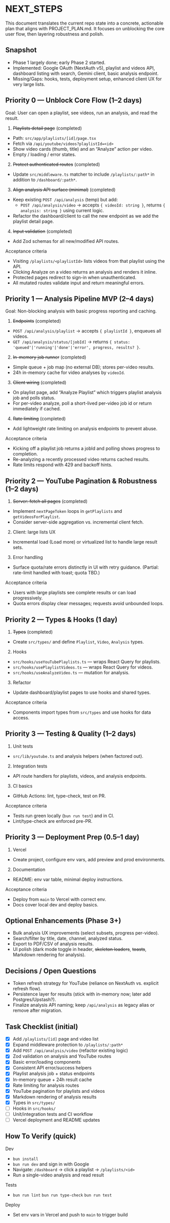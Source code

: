 # NEXT_STEPS

This document translates the current repo state into a concrete, actionable plan that aligns with PROJECT_PLAN.md. It focuses on unblocking the core user flow, then layering robustness and polish.

## Snapshot

- Phase 1 largely done; early Phase 2 started.
- Implemented: Google OAuth (NextAuth v5), playlist and videos API, dashboard listing with search, Gemini client, basic analysis endpoint.
- Missing/Gaps: hooks, tests, deployment setup, enhanced client UX for very large lists.

## Priority 0 — Unblock Core Flow (1–2 days)

Goal: User can open a playlist, see videos, run an analysis, and read the result.

1) ~~Playlists detail page~~ (completed)
- Path: `src/app/playlists/[id]/page.tsx`
- Fetch via `/api/youtube/videos?playlistId=<id>`
- Show video cards (thumb, title) and an “Analyze” action per video.
- Empty / loading / error states.

2) ~~Protect authenticated routes~~ (completed)
- Update `src/middleware.ts` matcher to include `/playlists/:path*` in addition to `/dashboard/:path*`.

3) ~~Align analysis API surface (minimal)~~ (completed)
- Keep existing `POST /api/analysis` (temp) but add:
  - `POST /api/analysis/video` → accepts `{ videoId: string }`, returns `{ analysis: string }` using current logic.
- Refactor the dashboard/client to call the new endpoint as we add the playlist detail page.

4) ~~Input validation~~ (completed)
- Add Zod schemas for all new/modified API routes.

Acceptance criteria
- Visiting `/playlists/<playlistId>` lists videos from that playlist using the API.
- Clicking Analyze on a video returns an analysis and renders it inline.
- Protected pages redirect to sign-in when unauthenticated.
- All mutated routes validate input and return meaningful errors.

## Priority 1 — Analysis Pipeline MVP (2–4 days)

Goal: Non-blocking analysis with basic progress reporting and caching.

1) ~~Endpoints~~ (completed)
- `POST /api/analysis/playlist` → accepts `{ playlistId }`, enqueues all videos.
- `GET /api/analysis/status/[jobId]` → returns `{ status: 'queued'|'running'|'done'|'error', progress, results? }`.

2) ~~In-memory job runner~~ (completed)
- Simple queue + job map (no external DB); stores per-video results.
- 24h in-memory cache for video analyses by `videoId`.

3) ~~Client wiring~~ (completed)
- On playlist page, add “Analyze Playlist” which triggers playlist analysis job and polls status.
- For per-video analyze, poll a short-lived per-video job id or return immediately if cached.

4) ~~Rate limiting~~ (completed)
- Add lightweight rate limiting on analysis endpoints to prevent abuse.

Acceptance criteria
- Kicking off a playlist job returns a jobId and polling shows progress to completion.
- Re-analyzing a recently processed video returns cached results.
- Rate limits respond with 429 and backoff hints.

## Priority 2 — YouTube Pagination & Robustness (1–2 days)

1) ~~Server: fetch all pages~~ (completed)
- Implement `nextPageToken` loops in `getPlaylists` and `getVideosForPlaylist`.
- Consider server-side aggregation vs. incremental client fetch.

2) Client: large lists UX
- Incremental load (Load more) or virtualized list to handle large result sets.

3) Error handling
- Surface quota/rate errors distinctly in UI with retry guidance. (Partial: rate-limit handled with toast; quota TBD.)

Acceptance criteria
- Users with large playlists see complete results or can load progressively.
- Quota errors display clear messages; requests avoid unbounded loops.

## Priority 2 — Types & Hooks (1 day)

1) ~~Types~~ (completed)
- Create `src/types/` and define `Playlist`, `Video`, `Analysis` types.

2) Hooks
- `src/hooks/useYouTubePlaylists.ts` — wraps React Query for playlists.
- `src/hooks/usePlaylistVideos.ts` — wraps React Query for videos.
- `src/hooks/useAnalyzeVideo.ts` — mutation for analysis.

3) Refactor
- Update dashboard/playlist pages to use hooks and shared types.

Acceptance criteria
- Components import types from `src/types` and use hooks for data access.

## Priority 3 — Testing & Quality (1–2 days)

1) Unit tests
- `src/lib/youtube.ts` and analysis helpers (when factored out).

2) Integration tests
- API route handlers for playlists, videos, and analysis endpoints.

3) CI basics
- GitHub Actions: lint, type-check, test on PR.

Acceptance criteria
- Tests run green locally (`bun run test`) and in CI.
- Lint/type-check are enforced pre-PR.

## Priority 3 — Deployment Prep (0.5–1 day)

1) Vercel
- Create project, configure env vars, add preview and prod environments.

2) Documentation
- README: env var table, minimal deploy instructions.

Acceptance criteria
- Deploy from `main` to Vercel with correct env.
- Docs cover local dev and deploy basics.

## Optional Enhancements (Phase 3+)

- Bulk analysis UX improvements (select subsets, progress per-video).
- Search/filter by title, date, channel, analyzed status.
- Export to PDF/CSV of analysis results.
- UI polish (dark mode toggle in header, ~~skeleton loaders~~, ~~toasts~~, Markdown rendering for analysis).

## Decisions / Open Questions

- Token refresh strategy for YouTube (reliance on NextAuth vs. explicit refresh flow).
- Persistence layer for results (stick with in-memory now; later add Postgres/Upstash?).
- Finalize analysis API naming; keep `/api/analysis` as legacy alias or remove after migration.

## Task Checklist (initial)

- [x] Add `/playlists/[id]` page and video list
- [x] Expand middleware protection to `/playlists/:path*`
- [x] Add `POST /api/analysis/video` (refactor existing logic)
- [x] Zod validation on analysis and YouTube routes
- [x] Basic error/loading components
- [x] Consistent API error/success helpers
- [x] Playlist analysis job + status endpoints
- [x] In-memory queue + 24h result cache
- [x] Rate limiting for analysis routes
- [x] YouTube pagination for playlists and videos
- [x] Markdown rendering of analysis results
- [x] Types in `src/types/`
- [ ] Hooks in `src/hooks/`
- [ ] Unit/integration tests and CI workflow
- [ ] Vercel deployment and README updates

## How To Verify (quick)

Dev
- `bun install`
- `bun run dev` and sign in with Google
- Navigate: `/dashboard` → click a playlist → `/playlists/<id>`
- Run a single-video analysis and read result

Tests
- `bun run lint` `bun run type-check` `bun run test`

Deploy
- Set env vars in Vercel and push to `main` to trigger build
